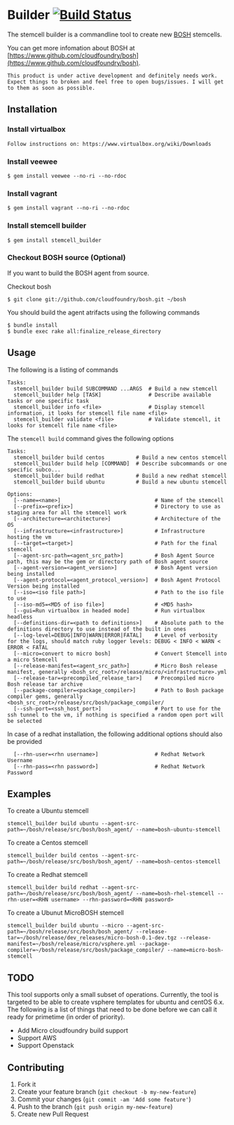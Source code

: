 # Builder [![Build Status](https://travis-ci.org/ankurcha/stemcell.png?branch=master)](https://travis-ci.org/ankurcha/stemcell)

The stemcell builder is a commandline tool to create new [BOSH](https://www.github.com/cloudfoundry/bosh) stemcells. 

You can get more infomation about BOSH at [https://www.github.com/cloudfoundry/bosh](https://www.github.com/cloudfoundry/bosh).

    This product is under active development and definitely needs work. 
    Expect things to broken and feel free to open bugs/issues. I will get to them as soon as possible.

## Installation

### Install virtualbox

    Follow instructions on: https://www.virtualbox.org/wiki/Downloads

### Install veewee

    $ gem install veewee --no-ri --no-rdoc

### Install vagrant

    $ gem install vagrant --no-ri --no-rdoc

### Install stemcell builder

    $ gem install stemcell_builder

### Checkout BOSH source (Optional)

If you want to build the BOSH agent from source.

Checkout bosh 

    $ git clone git://github.com/cloudfoundry/bosh.git ~/bosh

You should build the agent atrifacts using the following commands

    $ bundle install
    $ bundle exec rake all:finalize_release_directory

## Usage

The following is a listing of commands
```
Tasks:
  stemcell_builder build SUBCOMMAND ...ARGS  # Build a new stemcell
  stemcell_builder help [TASK]               # Describe available tasks or one specific task
  stemcell_builder info <file>               # Display stemcell information, it looks for stemcell file name <file>
  stemcell_builder validate <file>           # Validate stemcell, it looks for stemcell file name <file>
```
The `stemcell build` command gives the following options

```
Tasks:
  stemcell_builder build centos          # Build a new centos stemcell
  stemcell_builder build help [COMMAND]  # Describe subcommands or one specific subco...
  stemcell_builder build redhat          # Build a new redhat stemcell
  stemcell_builder build ubuntu          # Build a new ubuntu stemcell

Options:
  [--name=<name>]                              # Name of the stemcell
  [--prefix=<prefix>]                          # Directory to use as staging area for all the stemcell work
  [--architecture=<architecture>]              # Architecture of the OS
  [--infrastructure=<infrastructure>]          # Infrastructure hosting the vm
  [--target=<target>]                          # Path for the final stemcell
  [--agent-src-path=<agent_src_path>]          # Bosh Agent Source path, this may be the gem or directory path of Bosh agent source
  [--agent-version=<agent_version>]            # Bosh Agent version being installed
  [--agent-protocol=<agent_protocol_version>]  # Bosh Agent Protocol Version being installed
  [--iso=<iso file path>]                      # Path to the iso file to use
  [--iso-md5=<MD5 of iso file>]                # <MD5 hash>
  [--gui=Run virtualbox in headed mode]        # Run virtualbox headless
  [--definitions-dir=<path to definitions>]    # Absolute path to the definitions directory to use instead of the built in ones
  [--log-level=DEBUG|INFO|WARN|ERROR|FATAL]    # Level of verbosity for the logs, should match ruby logger levels: DEBUG < INFO < WARN < ERROR < FATAL
  [--micro=convert to micro bosh]              # Convert Stemcell into a micro Stemcell
  [--release-manifest=<agent_src_path>]        # Micro Bosh release manifest, generally <bosh_src_root>/release/micro/<infrastructure>.yml
  [--release-tar=<precompiled_release_tar>]    # Precompiled micro Bosh release tar archive
  [--package-compiler=<package_compiler>]      # Path to Bosh package compiler gems, generally <bosh_src_root>/release/src/bosh/package_compiler/
  [--ssh-port=<ssh_host_port>]                 # Port to use for the ssh tunnel to the vm, if nothing is specified a random open port will be selected
```

In case of a redhat installation, the following additional options should also be provided
```
  [--rhn-user=<rhn username>]                  # Redhat Network Username
  [--rhn-pass=<rhn password>]                  # Redhat Network Password
```

## Examples

To create a Ubuntu stemcell

    stemcell_builder build ubuntu --agent-src-path=~/bosh/release/src/bosh/bosh_agent/ --name=bosh-ubuntu-stemcell

To create a Centos stemcell

    stemcell_builder build centos --agent-src-path=~/bosh/release/src/bosh/bosh_agent/ --name=bosh-centos-stemcell

To create a Redhat stemcell

    stemcell_builder build redhat --agent-src-path=~/bosh/release/src/bosh/bosh_agent/ --name=bosh-rhel-stemcell --rhn-user=<RHN username> --rhn-password=<RHN password>

To create a Ubunut MicroBOSH stemcell
    
    stemcell_builder build ubuntu --micro --agent-src-path=~/bosh/release/src/bosh/bosh_agent/ --release-tar=~/bosh/release/dev_releases/micro-bosh-0.1-dev.tgz --release-manifest=~/bosh/release/micro/vsphere.yml --package-compiler=~/bosh/release/src/bosh/package_compiler/ --name=micro-bosh-stemcell

## TODO
This tool supports only a small subset of operations. Currently, the tool is targeted
to be able to create vsphere templates for ubuntu and centOS 6.x. The following is a list of things
that need to be done before we can call it ready for primetime (in order of priority).
* Add Micro cloudfoundry build support
* Support AWS
* Support Openstack

## Contributing

1. Fork it
2. Create your feature branch (`git checkout -b my-new-feature`)
3. Commit your changes (`git commit -am 'Add some feature'`)
4. Push to the branch (`git push origin my-new-feature`)
5. Create new Pull Request
